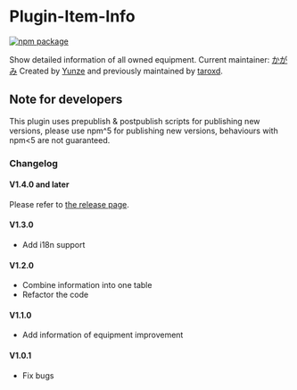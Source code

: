 # Plugin-Item-Info

[![npm package][npm-badge]][npm]

Show detailed information of all owned equipment.
Current maintainer: [かがみ](https://github.com/KagamiChan)
Created by [Yunze](https://github.com/myzwillmake) and previously maintained by [taroxd](https://github.com/taroxd).

## Note for developers
This plugin uses prepublish & postpublish scripts for publishing new versions, please use npm^5 for publishing new versions, behaviours with npm<5 are not guaranteed.

### Changelog

#### V1.4.0 and later
Please refer to [the release page](https://github.com/poooi/plugin-item-info/releases).

#### V1.3.0
* Add i18n support

#### V1.2.0
* Combine information into one table
* Refactor the code

#### V1.1.0
* Add information of equipment improvement

#### V1.0.1
* Fix bugs

[npm-badge]: https://img.shields.io/npm/v/poi-plugin-item-info.svg?style=flat-square
[npm]: https://www.npmjs.org/package/poi-plugin-item-info

